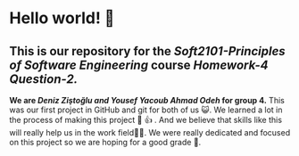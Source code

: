 # Hello world! :wave: 
## This is our repository for the _Soft2101-Principles of Software Engineering_ course  *Homework-4 Question-2.*
**We are _Deniz Ziştoğlu and Yousef Yacoub Ahmad Odeh_ for group 4.**
This was our first project in GitHub and git for both of us :smiley_cat:.
We learned a lot in the process of making this project	:partying_face: :+1: .
And we believe that skills like this will really help us in the work field:woman_technologist:. 
We were really dedicated and focused on this project so we are hoping for a good grade :100:.  
